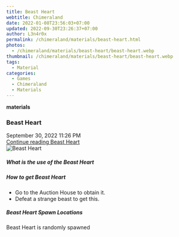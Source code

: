 ```yaml
---
title: Beast Heart
webtitle: Chimeraland
date: 2022-01-08T23:56:03+07:00
updated: 2022-09-30T23:26:37+07:00
author: L3n4r0x
permalink: /chimeraland/materials/beast-heart.html
photos:
  - /chimeraland/materials/beast-heart/beast-heart.webp
thumbnail: /chimeraland/materials/beast-heart/beast-heart.webp
tags:
  - Material
categories:
  - Games
  - Chimeraland
  - Materials
---
```


<section id="bootstrap-wrapper">
  <link
    rel="stylesheet"
    href="https://cdn.statically.io/gh/dimaslanjaka/Web-Manajemen/40ac3225/css/bootstrap-4.5-wrapper.css"
  />
  <div
    class="row g-0 border rounded overflow-hidden flex-md-row mb-4 shadow-sm position-relative"
  >
    <div class="col p-4 d-flex flex-column position-static">
      <strong class="d-inline-block mb-2 text-success">materials</strong>
      <h3 class="mb-0">Beast Heart</h3>
      <div class="mb-1 text-muted">September 30, 2022 11:26 PM</div>
      <a href="#" class="stretched-link d-none">Continue reading Beast Heart</a>
    </div>
    <div class="col-auto d-none d-lg-block">
      <img
        src="/chimeraland/materials/beast-heart/beast-heart.webp"
        alt="Beast Heart"
      />
    </div>
  </div>
  <div class="row">
    <div class="col-lg-6 col-12 mb-2">
      <div class="card">
        <div class="card-body">
          <h5 class="card-title">What is the use of the Beast Heart</h5>
          <div class="card-text"><ul></ul></div>
        </div>
      </div>
    </div>
    <div class="col-lg-6 col-12 mb-2">
      <div class="card">
        <div class="card-body">
          <h5 class="card-title">How to get Beast Heart</h5>
          <div class="card-text">
            <ul>
              <li>Go to the Auction House to obtain it.</li>
              <li>Defeat a strange beast to get this.</li>
            </ul>
          </div>
        </div>
      </div>
    </div>
    <div class="col-12 mb-2">
      <h5>Beast Heart Spawn Locations</h5>
      <p>Beast Heart is randomly spawned</p>
    </div>
  </div>
</section>